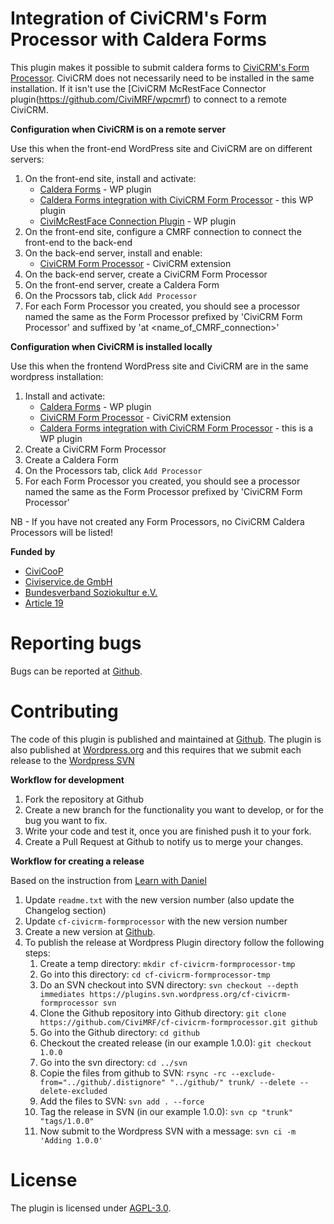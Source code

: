# Integration of CiviCRM's Form Processor with Caldera Forms

This plugin makes it possible to submit caldera forms to [CiviCRM's Form Processor](https://lab.civicrm.org/extensions/form-processor/).
CiviCRM does not necessarily need to be installed in the same installation.
If it isn't use the [CiviCRM McRestFace Connector plugin(https://github.com/CiviMRF/wpcmrf) to connect to a remote CiviCRM.

**Configuration when CiviCRM is on a remote server**

Use this when the front-end WordPress site and CiviCRM are on different servers:

1. On the front-end site, install and activate:
   - [Caldera Forms](https://wordpress.org/plugins/caldera-forms/) - WP plugin
   - [Caldera Forms integration with CiviCRM Form Processor](https://github.com/civimrf/cf-civicrm-formprocessor) - this WP plugin
   - [CiviMcRestFace Connection Plugin](https://github.com/CiviMRF/wpcmrf) - WP plugin
1. On the front-end site, configure a CMRF connection to connect the front-end to the back-end
1. On the back-end server, install and enable:
   - [CiviCRM Form Processor](https://lab.civicrm.org/extensions/form-processor/) - CiviCRM extension
1. On the back-end server, create a CiviCRM Form Processor
1. On the front-end server, create a Caldera Form
1. On the Procssors tab, click `Add Processor`
1. For each Form Processor you created, you should see a processor named the same as the Form Processor prefixed by 'CiviCRM Form Processor' and suffixed by 'at <name_of_CMRF_connection>'

**Configuration when CiviCRM is installed locally**

Use this when the frontend WordPress site and CiviCRM are in the same wordpress installation:

1. Install and activate:
   - [Caldera Forms](https://wordpress.org/plugins/caldera-forms/) - WP plugin
   - [CiviCRM Form Processor](https://lab.civicrm.org/extensions/form-processor/) - CiviCRM extension
   - [Caldera Forms integration with CiviCRM Form Processor](https://github.com/civimrf/cf-civicrm-formprocessor)  - this is a WP plugin
1. Create a CiviCRM Form Processor
1. Create a Caldera Form
1. On the Processors tab, click `Add Processor`
1. For each Form Processor you created, you should see a processor named the same as the Form Processor prefixed by 'CiviCRM Form Processor'

NB - If you have not created any Form Processors, no CiviCRM Caldera Processors will be listed!

**Funded by**

* [CiviCooP](https://www.civicoop.org)
* [Civiservice.de GmbH](https://civiservice.de/)
* [Bundesverband Soziokultur e.V.](https://www.soziokultur.de/)
* [Article 19](https://www.article19.org/)

# Reporting bugs

Bugs can be reported at [Github](https://github.com/CiviMRF/cf-civicrm-formprocessor/).

# Contributing

The code of this plugin is published and maintained at [Github](https://github.com/CiviMRF/cf-civicrm-formprocessor/).
The plugin is also published at [Wordpress.org](https://wordpress.org/plugins/cf-civicrm-formprocessor) 
and this requires that we submit each release to the [Wordpress SVN](https://plugins.svn.wordpress.org/cf-civicrm-formprocessor)

**Workflow for development**

1. Fork the repository at Github
1. Create a new branch for the functionality you want to develop, or for the bug you want to fix.
1. Write your code and test it, once you are finished push it to your fork.
1. Create a Pull Request at Github to notify us to merge your changes.

**Workflow for creating a release**

Based on the instruction from [Learn with Daniel](https://learnwithdaniel.com/2019/09/publishing-your-first-wordpress-plugin-with-git-and-svn/)

1. Update `readme.txt` with the new version number (also update the Changelog section)
1. Update `cf-civicrm-formprocessor` with the new version number
1. Create a new version at [Github](https://github.com/CiviMRF/cf-civicrm-formprocessor/).
1. To publish the release at Wordpress Plugin directory follow the following steps:
   1. Create a temp directory: `mkdir cf-civicrm-formprocessor-tmp`
   1. Go into this directory: `cd cf-civicrm-formprocessor-tmp`
   1. Do an SVN checkout into SVN directory: `svn checkout --depth immediates https://plugins.svn.wordpress.org/cf-civicrm-formprocessor svn`
   1. Clone the Github repository into Github directory: `git clone https://github.com/CiviMRF/cf-civicrm-formprocessor.git github`
   1. Go into the Github directory: `cd github`
   1. Checkout the created release (in our example 1.0.0): `git checkout 1.0.0`
   1. Go into the svn directory: `cd ../svn`
   1. Copie the files from github to SVN: `rsync -rc --exclude-from="../github/.distignore" "../github/" trunk/ --delete --delete-excluded`
   1. Add the files to SVN: `svn add . --force`
   1. Tag the release in SVN (in our example 1.0.0): `svn cp "trunk" "tags/1.0.0"`
   1. Now submit to the Wordpress SVN with a message: `svn ci -m 'Adding 1.0.0'`


# License

The plugin is licensed under [AGPL-3.0](LICENSE.txt).

